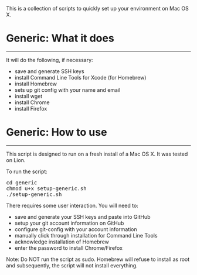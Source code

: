 This is a collection of scripts to quickly set up your environment on Mac OS X.

# Generic: What it does
--------------
It will do the following, if necessary:
* save and generate SSH keys
* install Command Line Tools for Xcode (for Homebrew)
* install Homebrew
* sets up git config with your name and email
* install wget
* install Chrome
* install Firefox


# Generic: How to use
------------

This script is designed to run on a fresh install of a Mac OS X. It was tested on Lion.

To run the script:
<pre>cd generic
chmod u+x setup-generic.sh
./setup-generic.sh</pre>


There requires some user interaction. You will need to:
* save and generate your SSH keys and paste into GitHub
* setup your git account information on GitHub
* configure git-config with your account information
* manually click through installation for Command Line Tools
* acknowledge installation of Homebrew
* enter the password to install Chrome/Firefox

Note: Do NOT run the script as sudo. Homebrew will refuse to install as root and subsequently, the script will not install everything. 
